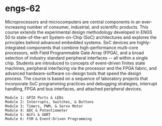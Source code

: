 # engs-62
Microprocessors and microcomputers are central components in an ever-increasing number of consumer, industrial, and scientific products. This course extends the experimental design methodology developed in ENGS 50 to state-of-the-art System-on-Chip (SoC) architectures and explores the principles behind advanced embedded systems. SoC devices are highly-integrated components that combine high-performance multi-core processors, with Field Programmable Gate Array (FPGA), and a broad selection of industry standard peripheral interfaces -- all within a single chip. Students are introduced to concepts of event-driven finites state machines, peripheral interfacing via the processor and the FPGA fabric, and advanced hardware-software co-design tools that speed the design process. The course is based on a sequence of laboratory projects that incorporate SoC programming practices and debugging strategies, interrupt handling, FPGA and bus interfaces, and attached peripheral devices.

    Module 1: GPIO Ports & LEDs      
    Module 2: Interrupts, Switches, & Buttons    
    Module 3: Timers, PWM, & Servo Motor  
    Module 4: ADC & Potentiometer    
    Module 5: WiFi & UART  
    Module 6: FSM & Event-Driven Programming    
